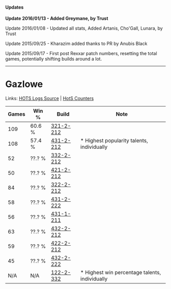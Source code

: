#### Updates
**Update 2016/01/13 - Added Greymane, by Trust**

Update 2016/01/08 - Updated all stats, Added Artanis, Cho'Gall, Lunara, by Trust

Update 2015/09/25 - Kharazim added thanks to PR by Anubis Black

Update 2015/09/17 - First post Rexxar patch numbers, resetting the total games, potentially shifting builds around a lot.

***

# Gazlowe

Links: [HOTS Logs Source](https://www.hotslogs.com/Sitewide/HeroDetails?Hero=Gazlowe) | [HotS Counters](http://hotscounters.com/#/hero/Gazlowe)

Games  | Win %  | Build     | Note
-----  | -----  | -----     | ----
109    | 60.6 % | [321-2-212](http://www.heroesfire.com/hots/talent-calculator/gazlowe#oPeq) | 
108    | 57.4 % | [431-2-212](http://www.heroesfire.com/hots/talent-calculator/gazlowe#scCK) | * Highest popularity talents, individually
52     | ??.? % | [332-2-212](http://www.heroesfire.com/hots/talent-calculator/gazlowe#oqVa) | 
50     | ??.? % | [421-2-212](http://www.heroesfire.com/hots/talent-calculator/gazlowe#sDnq) | 
84     | ??.? % | [322-2-212](http://www.heroesfire.com/hots/talent-calculator/gazlowe#oS54) | 
58     | ??.? % | [431-2-222](http://www.heroesfire.com/hots/talent-calculator/gazlowe#scCU) | 
56     | ??.? % | [431-1-211](http://www.heroesfire.com/hots/talent-calculator/gazlowe#sbyh) | 
63     | ??.? % | [432-2-212](http://www.heroesfire.com/hots/talent-calculator/gazlowe#seea) | 
59     | ??.? % | [422-2-212](http://www.heroesfire.com/hots/talent-calculator/gazlowe#sGE4) | 
45     | ??.? % | [432-2-222](http://www.heroesfire.com/hots/talent-calculator/gazlowe#seek) | 
N/A    | N/A    | [122-2-332](http://www.heroesfire.com/hots/talent-calculator/gazlowe#gpqy) | * Highest win percentage talents, individually
